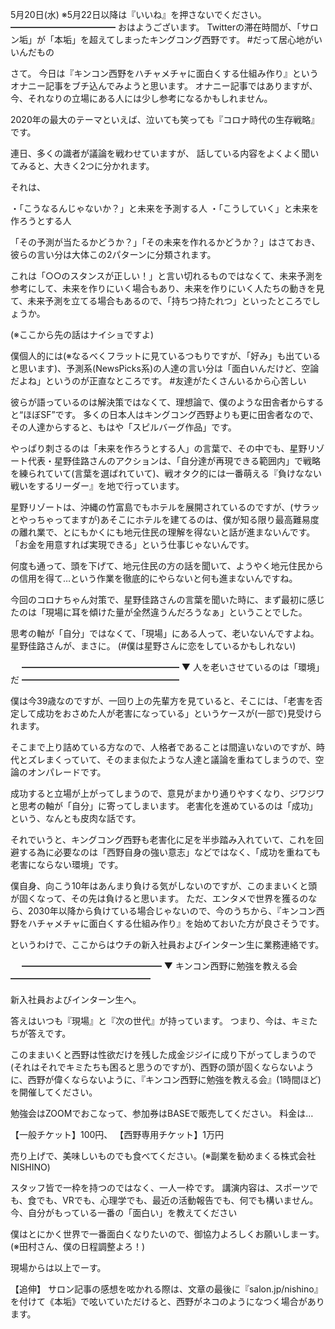 5月20日(水) ※5月22日以降は『いいね』を押さないでください。
━━━━━━━━━━━━
おはようございます。
Twitterの滞在時間が、「サロン垢」が「本垢」を超えてしまったキングコング西野です。
#だって居心地がいいんだもの

さて。
今日は『キンコン西野をハチャメチャに面白くする仕組み作り』というオナニー記事をブチ込んでみようと思います。
オナニー記事ではありますが、今、それなりの立場にある人には少し参考になるかもしれません。

2020年の最大のテーマといえば、泣いても笑っても『コロナ時代の生存戦略』です。

連日、多くの識者が議論を戦わせていますが、
話している内容をよくよく聞いてみると、大きく2つに分かれます。

それは、

・「こうなるんじゃないか？」と未来を予測する人
・「こうしていく」と未来を作ろうとする人

「その予測が当たるかどうか？」「その未来を作れるかどうか？」はさておき、彼らの言い分は大体この2パターンに分類されます。

これは「○○のスタンスが正しい！」と言い切れるものではなくて、未来予測を参考にして、未来を作りにいく場合もあり、未来を作りにいく人たちの動きを見て、未来予測を立てる場合もあるので、「持ちつ持たれつ」といったところでしょうか。

(※ここから先の話はナイショですよ)

僕個人的には(※なるべくフラットに見ているつもりですが、「好み」も出ていると思います)、予測系(NewsPicks系)の人達の言い分は「面白いんだけど、空論だよね」というのが正直なところです。
#友達がたくさんいるから心苦しい

彼らが語っているのは解決策ではなくて、理想論で、僕のような田舎者からすると“ほぼSF”です。
多くの日本人はキングコング西野よりも更に田舎者なので、その人達からすると、もはや「スピルバーグ作品」です。

やっぱり刺さるのは「未来を作ろうとする人」の言葉で、その中でも、星野リゾート代表・星野佳路さんのアクションは、「自分達が再現できる範囲内」で戦略を練られていて(言葉を選ばれていて)、戦オタク的には一番萌える『負けなない戦いをするリーダー』を地で行っています。

星野リゾートは、沖縄の竹富島でもホテルを展開されているのですが、(サラッとやっちゃってますが)あそこにホテルを建てるのは、僕が知る限り最高難易度の離れ業で、とにもかくにも地元住民の理解を得ないと話が進まないんです。
「お金を用意すれば実現できる」という仕事じゃないんです。

何度も通って、頭を下げて、地元住民の方の話を聞いて、ようやく地元住民からの信用を得て…という作業を徹底的にやらないと何も進まないんですね。

今回のコロナちゃん対策で、星野佳路さんの言葉を聞いた時に、まず最初に感じたのは「現場に耳を傾けた量が全然違うんだろうなぁ」ということでした。

思考の軸が「自分」ではなくて、「現場」にある人って、老いないんですよね。
星野佳路さんが、まさに。
(#僕は星野さんに恋をしているかもしれない)

　
━━━━━━━━━━━━━━━━━━
▼ 人を老いさせているのは「環境」だ
━━━━━━━━━━━━━━━━━━

僕は今39歳なのですが、一回り上の先輩方を見ていると、そこには、「老害を否定して成功をおさめた人が老害になっている」というケースが(一部で)見受けられます。

そこまで上り詰めている方なので、人格者であることは間違いないのですが、時代とズレまくっていて、そのまま似たような人達と議論を重ねてしまうので、空論のオンパレードです。

成功すると立場が上がってしまうので、意見がまかり通りやすくなり、ジワジワと思考の軸が「自分」に寄ってしまいます。
老害化を進めているのは「成功」という、なんとも皮肉な話です。

それでいうと、キングコング西野も老害化に足を半歩踏み入れていて、これを回避する為に必要なのは「西野自身の強い意志」などではなく、「成功を重ねても老害にならない環境」です。

僕自身、向こう10年はあんまり負ける気がしないのですが、このままいくと頭が固くなって、その先は負けると思います。
ただ、エンタメで世界を獲るのなら、2030年以降から負けている場合じゃないので、今のうちから、『キンコン西野をハチャメチャに面白くする仕組み作り』を始めておいた方が良さそうです。

というわけで、ここからはウチの新入社員およびインターン生に業務連絡です。

　
━━━━━━━━━━━━━━━━
▼ キンコン西野に勉強を教える会
━━━━━━━━━━━━━━━━

新入社員およびインターン生へ。

答えはいつも『現場』と『次の世代』が持っています。
つまり、今は、キミたちが答えです。

このままいくと西野は性欲だけを残した成金ジジイに成り下がってしまうので(それはそれでキミたちも困ると思うのですが)、西野の頭が固くならないように、西野が偉くならないように、『キンコン西野に勉強を教える会』(1時間ほど)を開催してください。

勉強会はZOOMでおこなって、参加券はBASEで販売してください。
料金は…

【一般チケット】100円、
【西野専用チケット】1万円

売り上げで、美味しいものでも食べてください。(※副業を勧めまくる株式会社NISHINO)

スタッフ皆で一枠を持つのではなく、一人一枠です。
講演内容は、スポーツでも、食でも、VRでも、心理学でも、最近の活動報告でも、何でも構いません。
今、自分がもっている一番の「面白い」を教えてください

僕はとにかく世界で一番面白くなりたいので、御協力よろしくお願いしまーす。
(※田村さん、僕の日程調整よろ！)

現場からは以上でーす。




【追伸】
サロン記事の感想を呟かれる際は、文章の最後に『salon.jp/nishino』を付けて《本垢》で呟いていただけると、西野がネコのようになつく場合があります。
